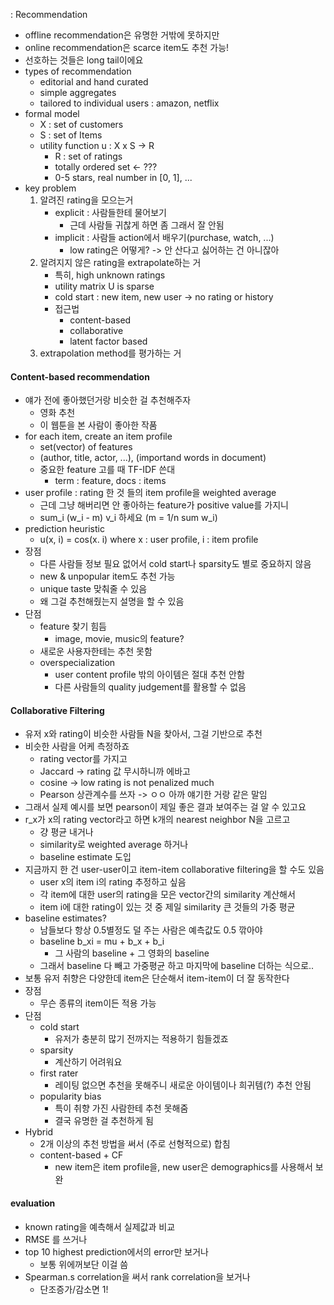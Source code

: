 : Recommendation

* offline recommendation은 유명한 거밖에 못하지만
* online recommendation은 scarce item도 추천 가능!
* 선호하는 것들은 long tail이에요
* types of recommendation
    * editorial and hand curated
    * simple aggregates
    * tailored to individual users : amazon, netflix
* formal model
    * X : set of customers
    * S : set of Items
    * utility function u : X x S -> R
        * R : set of ratings
        * totally ordered set <- ???
        * 0-5 stars, real number in [0, 1], ...
* key problem
    1. 알려진 rating을 모으는거
        * explicit : 사람들한테 물어보기
            * 근데 사람들 귀찮게 하면 좀 그래서 잘 안됨
        * implicit : 사람들 action에서 배우기(purchase, watch, ...)
            * low rating은 어떻게? -> 안 산다고 싫어하는 건 아니잖아
    2. 알려지지 않은 rating을 extrapolate하는 거
        * 특히, high unknown ratings
        * utility matrix U is sparse
        * cold start : new item, new user -> no rating or history
        * 접근법
            * content-based
            * collaborative
            * latent factor based
    3. extrapolation method를 평가하는 거

#### Content-based recommendation

* 얘가 전에 좋아했던거랑 비슷한 걸 추천해주자
    * 영화 추천
    * 이 웹툰을 본 사람이 좋아한 작품
* for each item, create an item profile
    * set(vector) of features
    * (author, title, actor, ...), (importand words in document)
    * 중요한 feature 고를 때 TF-IDF 쓴대
        * term : feature, docs : items
* user profile : rating 한 것 들의 item profile을 weighted average
    * 근데 그냥 해버리면 안 좋아하는 feature가 positive value를 가지니
    * sum_i (w_i - m) v_i 하세요 (m = 1/n sum w_i)
* prediction heuristic
    * u(x, i) = cos(x. i) where x : user profile, i : item profile
* 장점
    * 다른 사람들 정보 필요 없어서 cold start나 sparsity도 별로 중요하지 않음
    * new & unpopular item도 추천 가능
    * unique taste 맞춰줄 수 있음
    * 왜 그걸 추천해줬는지 설명을 할 수 있음
* 단점
    * feature 찾기 힘듬
        * image, movie, music의 feature?
    * 새로운 사용자한테는 추천 못함
    * overspecialization
        * user content profile 밖의 아이템은 절대 추천 안함
        * 다른 사람들의 quality judgement를 활용할 수 없음

#### Collaborative Filtering

* 유저 x와 rating이 비슷한 사람들 N을 찾아서, 그걸 기반으로 추천
* 비슷한 사람을 어케 측정하죠
    * rating vector를 가지고
    * Jaccard -> rating 값 무시하니까 에바고
    * cosine -> low rating is not penalized much
    * Pearson 상관계수를 쓰자 -> ㅇㅇ 아까 얘기한 거랑 같은 말임
* 그래서 실제 예시를 보면 pearson이 제일 좋은 결과 보여주는 걸 알 수 있고요
* r_x가 x의 rating vector라고 하면 k개의 nearest neighbor N을 고르고
    * 걍 평균 내거나
    * similarity로 weighted average 하거나
    * baseline estimate 도입
* 지금까지 한 건 user-user이고 item-item collaborative filtering을 할 수도 있음
    * user x의 item i의 rating 추정하고 싶음
    * 각 item에 대한 user의 rating을 모은 vector간의 similarity 계산해서
    * item i에 대한 rating이 있는 것 중 제일 similarity 큰 것들의 가중 평균
* baseline estimates?
    * 남들보다 항상 0.5별정도 덜 주는 사람은 예측값도 0.5 깎아야
    * baseline b_xi = mu + b_x + b_i
        * 그 사람의 baseline + 그 영화의 baseline
    * 그래서 baseline 다 빼고 가중평균 하고 마지막에 baseline 더하는 식으로..
* 보통 유저 취향은 다양한데 item은 단순해서 item-item이 더 잘 동작한다
* 장점
    * 무슨 종류의 item이든 적용 가능
* 단점
    * cold start
        * 유저가 충분히 많기 전까지는 적용하기 힘들겠죠
    * sparsity
        * 계산하기 어려워요
    * first rater
        * 레이팅 없으면 추천을 못해주니 새로운 아이템이나 희귀템(?) 추천 안됨
    * popularity bias
        * 특이 취향 가진 사람한테 추천 못해줌
        * 결국 유명한 걸 추천하게 됨
* Hybrid
    * 2개 이상의 추천 방법을 써서 (주로 선형적으로) 합침
    * content-based + CF
        * new item은 item profile을, new user은 demographics를 사용해서 보완

#### evaluation

* known rating을 예측해서 실제값과 비교
* RMSE 를 쓰거나
* top 10 highest prediction에서의 error만 보거나
    * 보통 위에꺼보단 이걸 씀
* Spearman.s correlation을 써서 rank correlation을 보거나
    * 단조증가/감소면 1!
